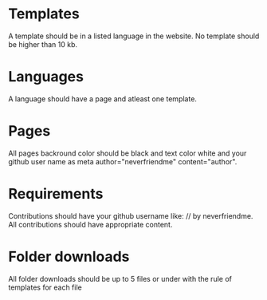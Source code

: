 # Templates
A template should be in a listed language in the website.
No template should be higher than 10 kb.
# Languages
A language should have a page and atleast one template.
# Pages
All pages backround color should be black and text color white and your github user name as meta author="neverfriendme" content="author".
# Requirements
Contributions should have your github username like:
// by neverfriendme. All contributions should have appropriate content.
# Folder downloads
All folder downloads should be up to 5 files or under with the rule of templates for each file
